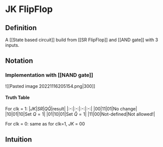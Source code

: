 # JK FlipFlop
## Definition
A [[State based circuit]] build from [[SR FlipFlop]] and [[AND gate]] with 3 inputs.
## Notation
### Implementation with [[NAND gate]]
![[Pasted image 20221116205154.png|300]]

#### Truth Table
For clk = 1:
|$J K$|$S R$|$Q \bar{Q}$|result|
|:-:|:-:|:-:|:-:|
|00|11|01|No change|
|10|01|10|Set $Q=1$|
|01|10|01|Set $\bar{Q}=1$|
|11|00|Not-defined|Not allowed!|

For clk = 0: same as for clk=1, $JK$ = $00$

## Intuition
